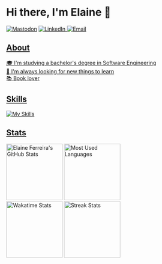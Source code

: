 # Hi there, I'm Elaine 👋 

<a href="https://mastodon.social/@elainefs" target="_blank"><img src="https://img.shields.io/badge/Mastodon-2F0C7A?style=for-the-badge&logo=mastodon&logoColor=white" alt="Mastodon"></a>
<a href="https://www.linkedin.com/in/elaineferreiras/" target="_blank"><img src="https://img.shields.io/badge/LinkedIn-0077B5?style=for-the-badge&logo=linkedin&logoColor=white" alt="LinkedIn">
<a href="mailto:elaineferreira.dev@gmail.com" target="_blank"><img src="https://img.shields.io/badge/Email-D14836?style=for-the-badge&logo=gmail&logoColor=white" alt="Email">

## About

🎓 I'm studying a bachelor's degree in Software Engineering        
🔭 I'm always looking for new things to learn  
📚 Book lover  

## Skills

![My Skills](https://skillicons.dev/icons?i=html,css,js,nodejs,python,django,bootstrap,mysql,linux,git)

## Stats

<a href="https://github.com/elainefs"><img height="150em" src="https://github-readme-stats-elainefs.vercel.app/api?username=elainefs&count_private=true&show_icons=true&theme=light&hide_border=true" alt="Elaine Ferreira's GitHub Stats"/></a>
<a href="https://github.com/elainefs"><img height="150em" src="https://github-readme-stats-elainefs.vercel.app/api/top-langs/?username=elainefs&layout=compact&langs_count=6&theme=light&hide_border=true" alt="Most Used Languages"/></a>  
<a href="https://wakatime.com/@elainefs" target="_blank"><img height="150em" src="https://github-readme-stats-elainefs.vercel.app/api/wakatime?username=elainefs&theme=light&langs_count=6&layout=compact&hide=markdown,ezhil,other,tsconfig,gdscript&range=last_7_days&hide_border=true" alt="Wakatime Stats"/></a>
<a href="https://github.com/elainefs"><img height="150em" src="https://github-readme-streak-stats.herokuapp.com?user=elainefs&theme=light&hide_border=true" alt="Streak Stats" /></a>

